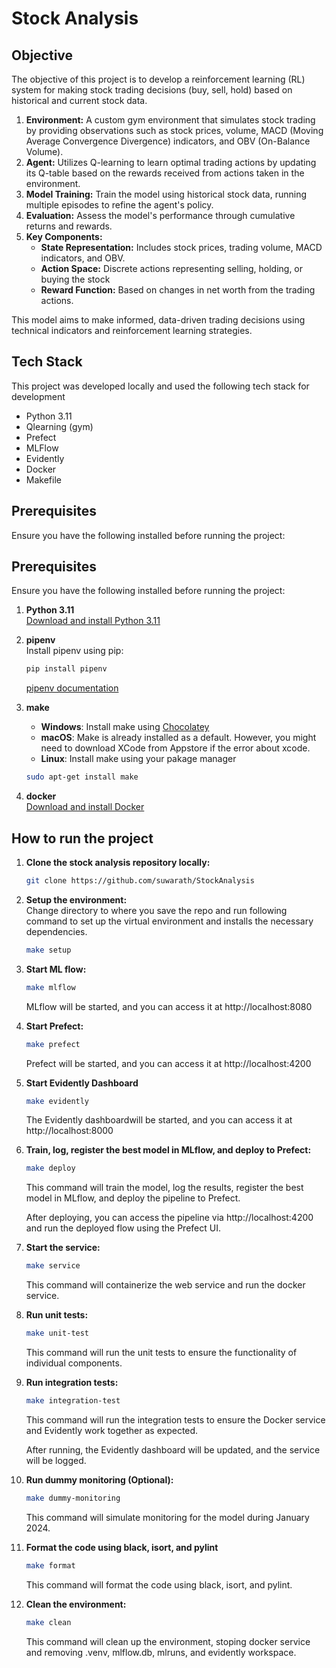 # Stock Analysis

## Objective
The objective of this project is to develop a reinforcement learning (RL) system for making stock trading decisions (buy, sell, hold) based on historical and current stock data.

1. **Environment:**
   A custom gym environment that simulates stock trading by providing observations such as stock prices, volume, MACD (Moving Average Convergence Divergence) indicators, and OBV (On-Balance Volume).
2. **Agent:**
   Utilizes Q-learning to learn optimal trading actions by updating its Q-table based on the rewards received from actions taken in the environment.
3. **Model Training:**
   Train the model using historical stock data, running multiple episodes to refine the agent's policy.
4. **Evaluation:**
   Assess the model's performance through cumulative returns and rewards.
5. **Key Components:**
   * **State Representation:** Includes stock prices, trading volume, MACD indicators, and OBV.
   * **Action Space:** Discrete actions representing selling, holding, or buying the stock
   * **Reward Function:** Based on changes in net worth from the trading actions.

This model aims to make informed, data-driven trading decisions using technical indicators and reinforcement learning strategies.

## Tech Stack
This project was developed locally and used the following tech stack for development
* Python 3.11
* Qlearning (gym)
* Prefect
* MLFlow
* Evidently
* Docker
* Makefile

## Prerequisites
Ensure you have the following installed before running the project:
## Prerequisites
Ensure you have the following installed before running the project:

1. **Python 3.11**  
   [Download and install Python 3.11](https://www.python.org/downloads/release/python-3110/)

2. **pipenv**  
   Install pipenv using pip:
   ```sh
   pip install pipenv
   ```
   [pipenv documentation](https://pipenv.pypa.io/en/latest/)

3. **make**
   * **Windows**: Install make using [Chocolatey](https://community.chocolatey.org/packages/make)
   * **macOS**: Make is already installed as a default. However, you might need to download XCode from Appstore if the error about xcode.
   * **Linux**: Install make using your pakage manager  
   ```sh
   sudo apt-get install make
   ```
4. **docker**   
   [Download and install Docker](https://docs.docker.com/get-docker/)

## How to run the project
1. **Clone the stock analysis repository locally:**  
   ```sh
   git clone https://github.com/suwarath/StockAnalysis
   ```

2. **Setup the environment:**   
   Change directory to where you save the repo and run following command to set up the virtual environment and installs the necessary dependencies.
   ```sh
   make setup
   ```

3. **Start ML flow:**
   ```sh
   make mlflow
   ```
   MLflow will be started, and you can access it at http://localhost:8080

4. **Start Prefect:**
   ```sh
   make prefect
   ```
   Prefect will be started, and you can access it at http://localhost:4200

5. **Start Evidently Dashboard**
   ```sh
   make evidently
   ```
   The Evidently dashboardwill be started, and you can access it at http://localhost:8000

6. **Train, log, register the best model in MLflow, and deploy to Prefect:**
   ```sh
   make deploy
   ```
   This command will train the model, log the results, register the best model in MLflow, and deploy the pipeline to Prefect.

   After deploying, you can access the pipeline via http://localhost:4200 and run the deployed flow using the Prefect UI.

7. **Start the service:**
   ```sh
   make service
   ```
   This command will containerize the web service and run the docker service.
   
8. **Run unit tests:**
   ```sh
   make unit-test
   ```
   This command will run the unit tests to ensure the functionality of individual components.
9. **Run integration tests:**
    ```sh
    make integration-test
    ```
    This command will run the integration tests to ensure the Docker service and Evidently work together as expected.
    
    After running, the Evidently dashboard will be updated, and the service will be logged.

10. **Run dummy monitoring (Optional):**
    ```sh
    make dummy-monitoring
    ```
    This command will simulate monitoring for the model during January 2024.
11. **Format the code using black, isort, and pylint**
    ```sh
    make format
    ```
    This command will format the code using black, isort, and pylint.
12. **Clean the environment:**
    ```sh
    make clean
    ```
    This command will clean up the environment, stoping docker service and removing .venv, mlflow.db, mlruns, and evidently workspace.
